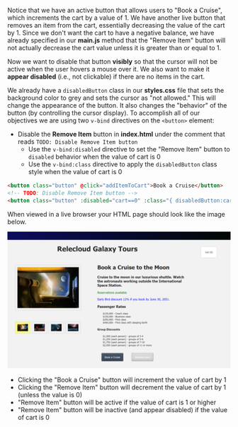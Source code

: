 Notice that we have an active button that allows users to "Book a Cruise", which increments the cart by a value of 1. We have another live button that removes an item from the cart, essentially decreasing the value of the cart by 1. Since we don't want the cart to have a negative balance, we have already specified in our **main.js** method that the "Remove Item" button will not actually decrease the cart value unless it is greater than or equal to 1.

Now we want to disable that button **visibly** so that the cursor will not be active when the user hovers a mouse over it. We also want to make it **appear disabled** (i.e., not clickable) if there are no items in the cart.

We already have a `disabledButton` class in our **styles.css** file that sets the background color to grey and sets the cursor as "not allowed." This will change the appearance of the button. It also changes the "behavior" of the button (by controlling the cursor display). To accomplish all of our objectives we are using two `v-bind` directives on the `<button>` element:

- Disable the **Remove Item** button in **index.html** under the comment that reads `TODO: Disable Remove Item button`
  - Use the `v-bind:disabled` directive to set the "Remove Item" button to `disabled` behavior when the value of cart is 0
  - Use the `v-bind:class` directive to apply the `disabledButton` class style when the value of cart is 0

```html
<button class="button" @click="addItemToCart">Book a Cruise</button>
<!-- TODO: Disable Remove Item button -->
<button class="button" :disabled="cart==0" :class="{ disabledButton:cart==0 }" @click="removeItemFromCart">Remove Item</button>
```

When viewed in a live browser your HTML page should look like the image below.

![Screenshot showing the HTML page with a selected product image on the left and 4 thumbnail images below it. The thumbnail on the far left is highlighted with a yellow background. Product name and description are displayed on the right, with two paragraphs of text. Below this are unordered lists for Passenger Rates and Group Discounts. At the bottom are two buttons labeled "Book a Cruise" and "Remove Item". The value of cart is 0 and the "Remove Item" button is disabled.](../media/m06-end.png)

- Clicking the "Book a Cruise" button will increment the value of cart by 1
- Clicking the "Remove Item" button will decrement the value of cart by 1 (unless the value is 0)
- "Remove Item" button will be active if the value of cart is 1 or higher
- "Remove Item" button will be inactive (and appear disabled) if the value of cart is 0
